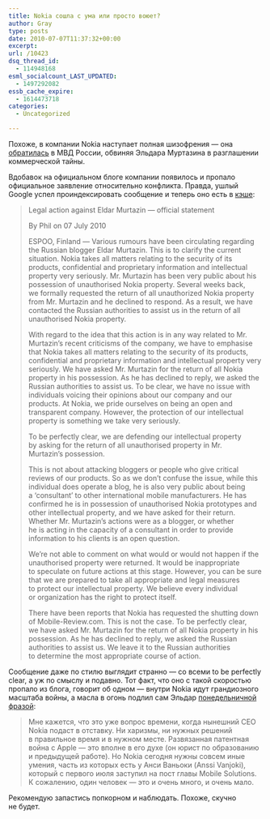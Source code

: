 ```yaml
---
title: Nokia сошла с ума или просто воюет?
author: Gray
type: posts
date: 2010-07-07T11:37:32+00:00
excerpt:
url: /10423
dsq_thread_id:
  - 114948168
esml_socialcount_LAST_UPDATED:
  - 1497292082
essb_cache_expire:
  - 1614473718
categories:
  - Uncategorized

---
```








Похоже, в&nbsp;компании Nokia наступает полная шизофрения&nbsp;&mdash; она <a href="http://eldarmurtazin.livejournal.com/701596.html" target="_blank">обратилась</a> в&nbsp;МВД России, обвиняя Эльдара Муртазина в&nbsp;разглашении коммерческой тайны.

Вдобавок на&nbsp;официальном блоге компании появилось и&nbsp;пропало официальное заявление относительно конфликта. Правда, ушлый Google успел проиндексировать сообщение и&nbsp;теперь оно есть в&nbsp;<a href="http://webcache.googleusercontent.com/search?hl=en&source=hp&q=cache:http://conversations.nokia.com/2010/07/07/legal-action-against-eldar-murtazin-official-statement/&aq=f&aqi=g10&aql=&oq=&gs_rfai=" target="_blank">кэше</a>:

> Legal action against Eldar Murtazin&nbsp;&mdash; official statement
> 
> By&nbsp;Phil on&nbsp;07 July 2010
> 
> ESPOO, Finland&nbsp;&mdash; Various rumours have been circulating regarding the Russian blogger Eldar Murtazin. This is&nbsp;to&nbsp;clarify the current situation. Nokia takes all matters relating to&nbsp;the security of&nbsp;its products, confidential and proprietary information and intellectual property very seriously. Mr. Murtazin has been very public about his possession of&nbsp;unauthorised Nokia property. Several weeks back, we&nbsp;formally requested the return of&nbsp;all unauthorized Nokia property from Mr. Murtazin and he&nbsp;declined to&nbsp;respond. As&nbsp;a&nbsp;result, we&nbsp;have contacted the Russian authorities to&nbsp;assist us&nbsp;in&nbsp;the return of&nbsp;all unauthorised Nokia property.
> 
> With regard to&nbsp;the idea that this action is&nbsp;in&nbsp;any way related to&nbsp;Mr. Murtazin’s&nbsp;recent criticisms of&nbsp;the company, we&nbsp;have to&nbsp;emphasise that Nokia takes all matters relating to&nbsp;the security of&nbsp;its products, confidential and proprietary information and intellectual property very seriously. We&nbsp;have asked Mr. Murtazin for the return of&nbsp;all Nokia property in&nbsp;his possession. As&nbsp;he&nbsp;has declined to&nbsp;reply, we&nbsp;asked the Russian authorities to&nbsp;assist us. To&nbsp;be&nbsp;clear, we&nbsp;have no&nbsp;issue with individuals voicing their opinions about our company and our products. At&nbsp;Nokia, we&nbsp;pride ourselves on&nbsp;being an&nbsp;open and transparent company. However, the protection of&nbsp;our intellectual property is&nbsp;something we&nbsp;take very seriously.
> 
> To&nbsp;be&nbsp;perfectly clear, we&nbsp;are defending our intellectual property by&nbsp;asking for the return of&nbsp;all unauthorised property in&nbsp;Mr. Murtazin’s&nbsp;possession.
> 
> This is&nbsp;not about attacking bloggers or&nbsp;people who give critical reviews of&nbsp;our products. So&nbsp;as&nbsp;we&nbsp;don’t&nbsp;confuse the issue, while this individual does operate a&nbsp;blog, he&nbsp;is&nbsp;also very public about being a&nbsp;‘consultant’ to&nbsp;other international mobile manufacturers. He&nbsp;has confirmed he&nbsp;is&nbsp;in&nbsp;possession of&nbsp;unauthorised Nokia prototypes and other intellectual property, and we&nbsp;have asked for their return. Whether Mr. Murtazin’s&nbsp;actions were as&nbsp;a&nbsp;blogger, or&nbsp;whether he&nbsp;is&nbsp;acting in&nbsp;the capacity of&nbsp;a&nbsp;consultant in&nbsp;order to&nbsp;provide information to&nbsp;his clients is&nbsp;an&nbsp;open question.
> 
> We’re&nbsp;not able to&nbsp;comment on&nbsp;what would or&nbsp;would not happen if&nbsp;the unauthorised property were returned. It&nbsp;would be&nbsp;inappropriate to&nbsp;speculate on&nbsp;future actions at&nbsp;this stage. However, you can be&nbsp;sure that we&nbsp;are prepared to&nbsp;take all appropriate and legal measures to&nbsp;protect our intellectual property. We&nbsp;believe every individual or&nbsp;organization has the right to&nbsp;protect itself.
> 
> There have been reports that Nokia has requested the shutting down of&nbsp;<nobr>Mobile-Review</nobr>.com. This is&nbsp;not the case. To&nbsp;be&nbsp;perfectly clear, we&nbsp;have asked Mr. Murtazin for the return of&nbsp;all Nokia property in&nbsp;his possession. As&nbsp;he&nbsp;has declined to&nbsp;reply, we&nbsp;asked the Russian authorities to&nbsp;assist us. We&nbsp;leave it&nbsp;to&nbsp;the Russian authorities to&nbsp;determine the most appropriate course of&nbsp;action.

Сообщение даже по&nbsp;стилю выглядит странно&nbsp;&mdash; со&nbsp;всеми to&nbsp;be&nbsp;perfectly clear, а&nbsp;уж&nbsp;по&nbsp;смыслу и&nbsp;подавно. Тот факт, что оно с&nbsp;такой скоростью пропало из&nbsp;блога, говорит об&nbsp;одном&nbsp;&mdash; внутри Nokia идут грандиозного масштаба войны, а&nbsp;масла в&nbsp;огонь подлил сам Эльдар <a href="http://www.mobile-review.com/articles/2010/birulki-74.shtml" target="_blank">понедельничной фразой</a>:

> Мне кажется, что это уже вопрос времени, когда нынешний CEO Nokia подаст в&nbsp;отставку. Ни&nbsp;харизмы, ни&nbsp;нужных решений в&nbsp;правильное время и&nbsp;в&nbsp;нужном месте. Развязанная патентная война с&nbsp;Apple&nbsp;&mdash; это вполне в&nbsp;его духе (он&nbsp;юрист по&nbsp;образованию и&nbsp;предыдущей работе). Но&nbsp;Nokia сегодня нужны совсем иные умения, часть из&nbsp;которых есть у&nbsp;Анси Ваньоки (Anssi Vanjoki), который с&nbsp;первого июля заступил на&nbsp;пост главы Mobile Solutions. К&nbsp;сожалению, один человек&nbsp;&mdash; это и&nbsp;очень много, и&nbsp;очень мало.

Рекомендую запастись попкорном и&nbsp;наблюдать. Похоже, скучно не&nbsp;будет.